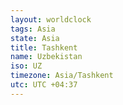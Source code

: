 ```yaml
---
layout: worldclock
tags: Asia
state: Asia
title: Tashkent
name: Uzbekistan
iso: UZ
timezone: Asia/Tashkent
utc: UTC +04:37
---
```


